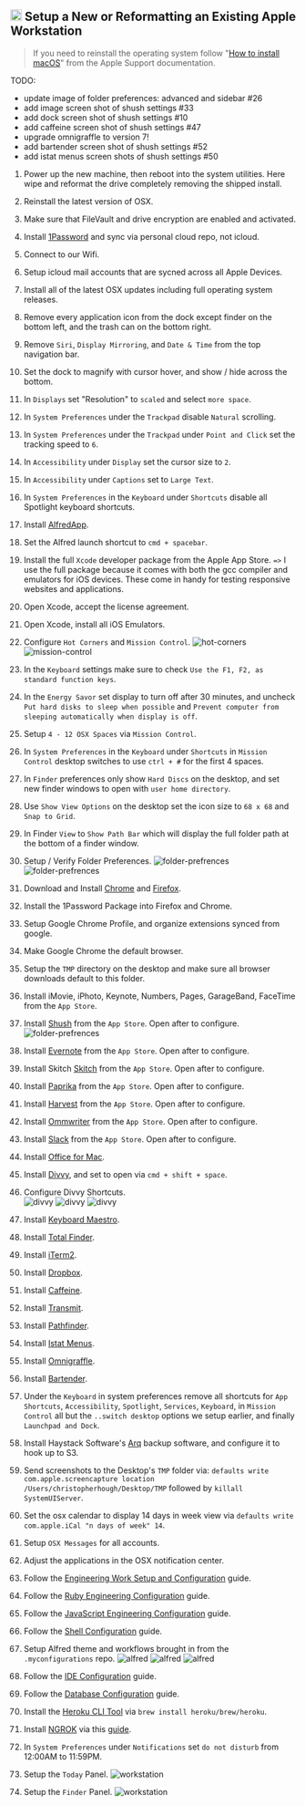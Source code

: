 ## <img src="https://cdn.rawgit.com/chrishough/my-public-data/master/my-configurations/installation.svg" height="20"> Setup a New or Reformatting an Existing Apple Workstation

> If you need to reinstall the operating system follow "[How to install macOS](https://support.apple.com/en-us/HT204904)" from the Apple Support documentation.

TODO: 
- update image of folder preferences: advanced and sidebar #26
- add image screen shot of shush settings #33
- add dock screen shot of shush settings #10
- add caffeine screen shot of shush settings #47
- upgrade omnigraffle to version 7!
- add bartender screen shot of shush settings #52
- add istat menus screen shots of shush settings #50





1. Power up the new machine, then reboot into the system utilities. Here wipe and reformat the drive completely removing the shipped install. 
2. Reinstall the latest version of OSX. 
3. Make sure that FileVault and drive encryption are enabled and activated.
4. Install [1Password](https://1password.com/) and sync via personal cloud repo, not icloud.
5. Connect to our Wifi.
6. Setup icloud mail accounts that are sycned across all Apple Devices.
7. Install all of the latest OSX updates including full operating system releases.
8. Remove every application icon from the dock except finder on the bottom left, and the trash can on the bottom right.
9. Remove `Siri`, `Display Mirroring`, and `Date & Time` from the top navigation bar.
10. Set the dock to magnify with cursor hover, and show / hide across the bottom.
11. In `Displays` set "Resolution" to `scaled` and select `more space`.
12. In `System Preferences` under the `Trackpad` disable `Natural` scrolling.
13. In `System Preferences` under the `Trackpad` under `Point and Click` set the tracking speed to `6`.
14. In `Accessibility` under `Display` set the cursor size to `2`.
15. In `Accessibility` under `Captions` set to `Large Text`.
12. In `System Preferences` in the `Keyboard` under `Shortcuts` disable all Spotlight keyboard shortcuts.
13. Install [AlfredApp](https://www.alfredapp.com/).
14. Set the Alfred launch shortcut to `cmd + spacebar`.
15. Install the full `Xcode` developer package from the Apple App Store. `=>` I use the full package because it comes with both the gcc compiler and emulators for iOS devices. These come in handy for testing responsive websites and applications.
16. Open Xcode, accept the license agreement.
17. Open Xcode, install all iOS Emulators.
18. Configure `Hot Corners` and `Mission Control`.
  ![hot-corners](https://github.com/chrishough/my-public-data/raw/master/my-configurations/20180414/workstation/hot-corners.png)
  ![mission-control](https://github.com/chrishough/my-public-data/raw/master/my-configurations/20180414/workstation/mission-control.png)
19. In the `Keyboard` settings make sure to check `Use the F1, F2, as standard function keys`.
20. In the `Energy Savor` set display to turn off after 30 minutes, and uncheck `Put hard disks to sleep when possible` and `Prevent computer from sleeping automatically when display is off`.
21. Setup `4 - 12 OSX Spaces` via `Mission Control`.
22. In `System Preferences` in the `Keyboard` under `Shortcuts` in `Mission Control` desktop switches to use `ctrl + #` for the first 4 spaces.
23. In `Finder` preferences only show `Hard Discs` on the desktop, and set new finder windows to open with `user home directory`.
24. Use `Show View Options` on the desktop set the icon size to `68 x 68` and `Snap to Grid`.
25. In Finder `View` to `Show Path Bar` which will display the full folder path at the bottom of a finder window.
26. Setup / Verify Folder Preferences.
  ![folder-prefrences](https://github.com/chrishough/my-public-data/raw/master/my-configurations/20180414/workstation/folder-preferences.png)
  ![folder-prefrences](https://github.com/chrishough/my-public-data/raw/master/my-configurations/20180414/workstation/folder-preferences.png)
27. Download and Install [Chrome](https://www.google.com/chrome/browser/desktop/index.html) and [Firefox](https://www.mozilla.org/en-US/firefox/new/).
28. Install the 1Password Package into Firefox and Chrome.
29. Setup Google Chrome Profile, and organize extensions synced from google.
30. Make Google Chrome the default browser.
31. Setup the `TMP` directory on the desktop and make sure all browser downloads default to this folder.
32. Install iMovie, iPhoto, Keynote, Numbers, Pages, GarageBand, FaceTime from the `App Store`.
33. Install [Shush](http://mizage.com/shush/) from the `App Store`. Open after to configure. 
  ![folder-prefrences](https://github.com/chrishough/my-public-data/raw/master/my-configurations/20180414/workstation/folder-preferences.png)
34. Install [Evernote](https://evernote.com/) from the `App Store`. Open after to configure.
35. Install Skitch [Skitch](https://evernote.com/products/skitch) from the `App Store`. Open after to configure.
36. Install [Paprika](https://www.paprikaapp.com/) from the `App Store`. Open after to configure.
37. Install [Harvest](https://www.getharvest.com/) from the `App Store`. Open after to configure.
38. Install [Ommwriter](https://ommwriter.com/) from the `App Store`. Open after to configure.
39. Install [Slack](https://slack.com) from the `App Store`. Open after to configure.
40. Install [Office for Mac](https://www.microsoft.com/en-us/store/b/office).
41. Install [Divvy](http://mizage.com/divvy/), and set to open via `cmd + shift + space`.
42. Configure Divvy Shortcuts.  
  ![divvy](https://github.com/chrishough/my-public-data/raw/master/my-configurations/20180414/divvy/divvy1.png)
  ![divvy](https://github.com/chrishough/my-public-data/raw/master/my-configurations/20180414/divvy/divvy2.png)
  ![divvy](https://github.com/chrishough/my-public-data/raw/master/my-configurations/20180414/divvy/divvy3.png)
43. Install [Keyboard Maestro](https://www.keyboardmaestro.com/main/).
44. Install [Total Finder](https://totalfinder.binaryage.com/).
45. Install [iTerm2](https://www.iterm2.com/).
46. Install [Dropbox](https://www.dropbox.com).
47. Install [Caffeine](http://lightheadsw.com/caffeine/).
48. Install [Transmit](https://panic.com/transmit/).
49. Install [Pathfinder](https://cocoatech.com/).
50. Install [Istat Menus](https://bjango.com/mac/istatmenus/).
51. Install [Omnigraffle](https://www.omnigroup.com/omnigraffle).
52. Install [Bartender](https://www.macbartender.com/).












44. Under the `Keyboard` in system preferences remove all shortcuts for `App Shortcuts`, `Accessibility`, `Spotlight`, `Services`, `Keyboard`, in `Mission Control` all but the `..switch desktop` options we setup earlier, and finally `Launchpad and Dock`.











49. Install Haystack Software's [Arq](https://www.arqbackup.com/download/) backup software, and configure it to hook up to S3.


51. Send screenshots to the Desktop's `TMP` folder via: `defaults write com.apple.screencapture location /Users/christopherhough/Desktop/TMP` followed by `killall SystemUIServer`.

52. Set the osx calendar to display 14 days in week view via `defaults write com.apple.iCal "n days of week" 14`.





54. Setup `OSX Messages` for all accounts.

56. Adjust the applications in the OSX notification center.








57. Follow the [Engineering Work Setup and Configuration](/guides/workstation.md) guide.
58. Follow the [Ruby Engineering Configuration](/guides/ruby.md) guide.
59. Follow the [JavaScript Engineering Configuration](/guides/js.md) guide.
60. Follow the [Shell Configuration](/guides/shell.md) guide.
61. Setup Alfred theme and workflows brought in from the `.myconfigurations` repo.
  ![alfred](https://github.com/chrishough/my-public-data/raw/master/my-configurations/20180414/alfred/alfred1.png)
  ![alfred](https://github.com/chrishough/my-public-data/raw/master/my-configurations/20180414/alfred/alfred2.png)
  ![alfred](https://github.com/chrishough/my-public-data/raw/master/my-configurations/20180414/alfred/alfred3.png)
62. Follow the [IDE Configuration](/guides/ide.md) guide.
63. Follow the [Database Configuration](/guides/database.md) guide.
64. Install the [Heroku CLI Tool](https://devcenter.heroku.com/articles/heroku-cli) via `brew install heroku/brew/heroku`.
65. Install [NGROK](https://ngrok.com/) via this [guide](https://gist.github.com/wosephjeber/aa174fb851dfe87e644e).
66. In `System Preferences` under `Notifications` set `do not disturb` from 12:00AM to 11:59PM.
67. Setup the `Today` Panel.
  ![workstation](https://github.com/chrishough/my-public-data/raw/master/my-configurations/20180414/workstation/osx-notifications-panel.png)
68. Setup the `Finder` Panel.
  ![workstation](https://github.com/chrishough/my-public-data/raw/master/my-configurations/20180414/workstation/osx-finder-panel.png)
